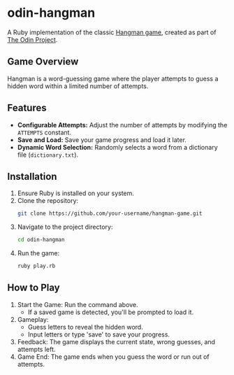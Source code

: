 # odin-hangman

A Ruby implementation of the classic [Hangman game](https://en.wikipedia.org/wiki/Hangman_(game)), created as part of [The Odin Project](https://www.theodinproject.com/about).

## Game Overview

Hangman is a word-guessing game where the player attempts to guess a hidden word within a limited number of attempts.

## Features

- **Configurable Attempts:** Adjust the number of attempts by modifying the `ATTEMPTS` constant.
- **Save and Load:** Save your game progress and load it later.
- **Dynamic Word Selection:** Randomly selects a word from a dictionary file (`dictionary.txt`).

## Installation

1. Ensure Ruby is installed on your system.
2. Clone the repository:
   ```bash
   git clone https://github.com/your-username/hangman-game.git
   ````
3. Navigate to the project directory:
   ```bash
   cd odin-hangman
   ```
4. Run the game:
   ```bash
   ruby play.rb
   ```
   
## How to Play

1. Start the Game: Run the command above.
   - If a saved game is detected, you'll be prompted to load it.
2. Gameplay:
   - Guess letters to reveal the hidden word.
   - Input letters or type 'save' to save your progress.
3. Feedback: The game displays the current state, wrong guesses, and attempts left.
4. Game End: The game ends when you guess the word or run out of attempts.
